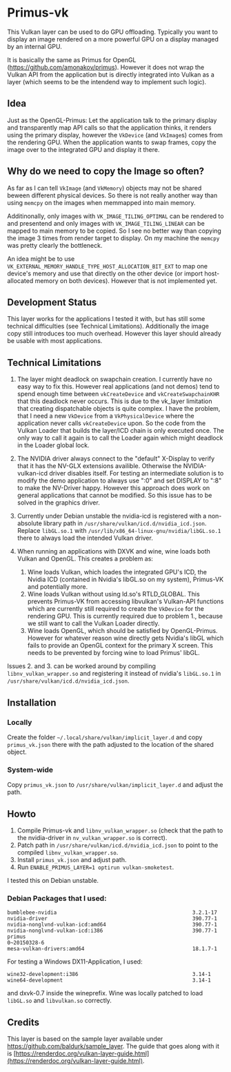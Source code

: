 # Primus-vk

This Vulkan layer can be used to do GPU offloading. Typically you want to display an image rendered on a more powerful GPU on a display managed by an internal GPU.

It is basically the same as Primus for OpenGL (https://github.com/amonakov/primus). However it does not wrap the Vulkan API from the application but is directly integrated into Vulkan as a layer (which seems to be the intendend way to implement such logic).

## Idea

Just as the OpenGL-Primus: Let the application talk to the primary display and transparently map API calls so that the application thinks, it renders using the primary display, however the `VkDevice` (and `VkImage`s) comes from the rendering GPU.
When the application wants to swap frames, copy the image over to the integrated GPU and display it there.

## Why do we need to copy the Image so often?
As far as I can tell `VkImage` (and `VkMemory`) objects may not be shared beween different physical devices. So there is not really another way than using `memcpy` on the images when memmapped into main memory.

Additinonally, only images with `VK_IMAGE_TILING_OPTIMAL` can be rendered to and presentend and only images with `VK_IMAGE_TILING_LINEAR` can be mapped to main memory to be copied. So I see no better way than copying the image 3 times from render target to display. On my machine the `memcpy` was pretty clearly the bottleneck.

An idea might be to use `VK_EXTERNAL_MEMORY_HANDLE_TYPE_HOST_ALLOCATION_BIT_EXT` to map one device's memory and use that directly on the other device (or import host-allocated memory on both devices). However that is not implemented yet.

## Development Status

This layer works for the applications I tested it with, but has still some technical difficulties (see Technical Limitations). Additionally the image copy still introduces too much overhead.
However this layer should already be usable with most applications.

## Technical Limitations

1. The layer might deadlock on swapchain creation. I currently have no easy way to fix this. However real applications (and not demos) tend to spend enough time between `vkCreateDevice` and `vkCreateSwapchainKHR` that this deadlock never occurs. This is due to the vk_layer limitation that creating dispatchable objects is quite complex. I have the problem, that I need a new `VkDevice` from a `VkPhysicalDevice` where the application never calls `vkCreateDevice` upon. So the code from the Vulkan Loader that builds the layer/ICD chain is only executed once. The only way to call it again is to call the Loader again which might deadlock in the Loader global lock.

2. The NVIDIA driver always connect to the "default" X-Display to verify that it has the NV-GLX extensions availible. Otherwise the NVIDIA-vulkan-icd driver disables itself. For testing an intermediate solution is to modify the demo application to always use ":0" and set DISPLAY to ":8" to make the NV-Driver happy. However this approach does work on general applications that cannot be modified. So this issue has to be solved in the graphics driver.

3. Currently under Debian unstable the nvidia-icd is registered with a non-absolute library path in `/usr/share/vulkan/icd.d/nvidia_icd.json`. Replace `libGL.so.1` with `/usr/lib/x86_64-linux-gnu/nvidia/libGL.so.1` there to always load the intended Vulkan driver.


4. When running an applications with DXVK and wine, wine loads both Vulkan and OpenGL. This creates a problem as:
	1. Wine loads Vulkan, which loades the integrated GPU's ICD, the Nvidia ICD (contained in Nvidia's libGL.so on my system), Primus-VK and potentially more.
	2. Wine loads Vulkan without using ld.so's RTLD_GLOBAL. This prevents Primus-VK from accessing libvulkan's Vulkan-API functions which are currently still required to create the `VkDevice` for the rendering GPU. This is currently required due to problem 1., because we still want to call the Vulkan Loader directly.
	3. Wine loads OpenGL, which should be satisfied by OpenGL-Primus. However for whatever reason wine directly gets Nvidia's libGL which fails to provide an OpenGL context for the primary X screen.
	This needs to be prevented by forcing wine to load Primus' libGL.

Issues 2. and 3. can be worked around by compiling `libnv_vulkan_wrapper.so` and registering it instead of nvidia's `libGL.so.1` in `/usr/share/vulkan/icd.d/nvidia_icd.json`.

## Installation
### Locally
Create the folder `~/.local/share/vulkan/implicit_layer.d` and copy `primus_vk.json` there with the path adjusted to the location of the shared object.

### System-wide
Copy `primus_vk.json` to `/usr/share/vulkan/implicit_layer.d` and adjust the path.

## Howto

1. Compile Primus-vk and `libnv_vulkan_wrapper.so` (check that the path to the nvidia-driver in `nv_vulkan_wrapper.so` is correct).
2. Patch path in `/usr/share/vulkan/icd.d/nvidia_icd.json` to point to the compiled `libnv_vulkan_wrapper.so`.
3. Install `primus_vk.json` and adjust path.
4. Run `ENABLE_PRIMUS_LAYER=1 optirun vulkan-smoketest`.

I tested this on Debian unstable.

### Debian Packages that I used:

```
bumblebee-nvidia                                            3.2.1-17
nvidia-driver                                               390.77-1
nvidia-nonglvnd-vulkan-icd:amd64                            390.77-1
nvidia-nonglvnd-vulkan-icd:i386                             390.77-1
primus                                                      0~20150328-6
mesa-vulkan-drivers:amd64                                   18.1.7-1
```

For testing a Windows DX11-Application, I used:
```
wine32-development:i386                                     3.14-1
wine64-development                                          3.14-1
```
and dxvk-0.7 inside the wineprefix. Wine was locally patched to load `libGL.so` and `libvulkan.so` correctly.


## Credits

This layer is based on the sample layer available under https://github.com/baldurk/sample_layer. The guide that goes along with it is [https://renderdoc.org/vulkan-layer-guide.html](https://renderdoc.org/vulkan-layer-guide.html).
